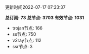 更新时间2022-07-17 07:23:37

**总订阅: 73**
**总节点: 3703**
**有效节点: 1031**
- trojan节点: 166
- ss节点: 750
- v2ray节点: 112
- ssr节点: 3
